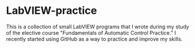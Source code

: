 # LabVIEW-practice
This is a collection of small LabVIEW programs that I wrote during my study of the elective course "Fundamentals of Automatic Control Practice." I recently started using GitHub as a way to practice and improve my skills.
